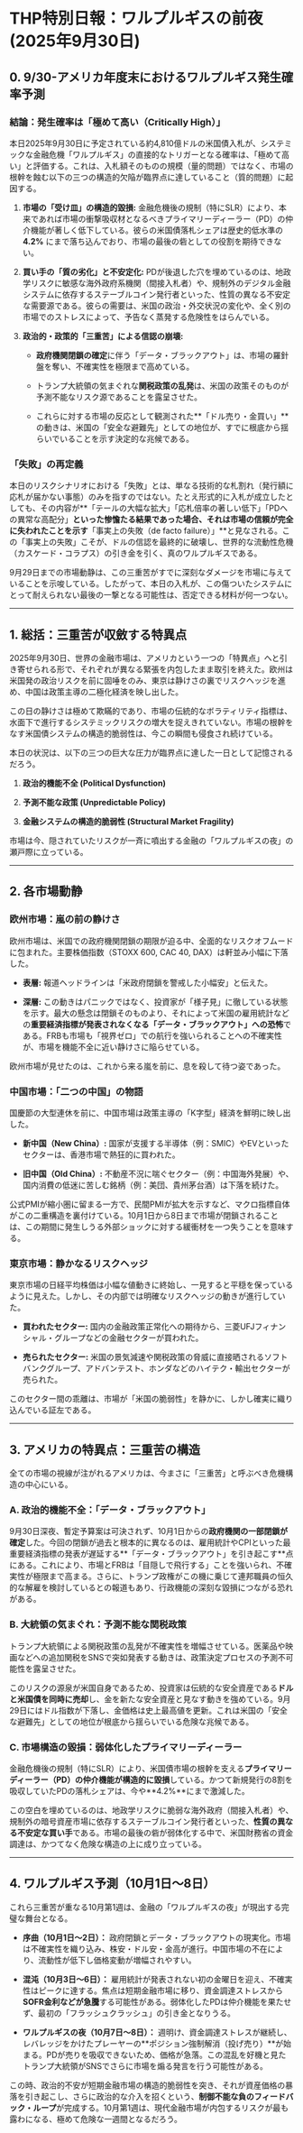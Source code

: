 # **THP特別日報：ワルプルギスの前夜 (2025年9月30日)**

## **0. 9/30-アメリカ年度末におけるワルプルギス発生確率予測**

### **結論：発生確率は「極めて高い（Critically High）」**

本日2025年9月30日に予定されている約4,810億ドルの米国債入札が、システミックな金融危機「ワルプルギス」の直接的なトリガーとなる確率は、「極めて高い」と評価する。これは、入札額そのものの規模（量的問題）ではなく、市場の根幹を蝕む以下の三つの構造的欠陥が臨界点に達していること（質的問題）に起因する。

1. **市場の「受け皿」の構造的毀損:** 金融危機後の規制（特にSLR）により、本来であれば市場の衝撃吸収材となるべきプライマリーディーラー（PD）の仲介機能が著しく低下している。彼らの米国債落札シェアは歴史的低水準の **4.2%** にまで落ち込んでおり、市場の最後の砦としての役割を期待できない。
    
2. **買い手の「質の劣化」と不安定化:** PDが後退した穴を埋めているのは、地政学リスクに敏感な海外政府系機関（間接入札者）や、規制外のデジタル金融システムに依存するステーブルコイン発行者といった、性質の異なる不安定な需要源である。彼らの需要は、米国の政治・外交状況の変化や、全く別の市場でのストレスによって、予告なく蒸発する危険性をはらんでいる。
    
3. **政治的・政策的「三重苦」による信認の崩壊:**
    
    - **政府機関閉鎖の確定**に伴う「データ・ブラックアウト」は、市場の羅針盤を奪い、不確実性を極限まで高めている。
        
    - トランプ大統領の気まぐれな**関税政策の乱発**は、米国の政策そのものが予測不能なリスク源であることを露呈させた。
        
    - これらに対する市場の反応として観測された**「ドル売り・金買い」**の動きは、米国の「安全な避難先」としての地位が、すでに根底から揺らいでいることを示す決定的な兆候である。
        

### **「失敗」の再定義**

本日のリスクシナリオにおける「失敗」とは、単なる技術的な札割れ（発行額に応札が届かない事態）のみを指すのではない。たとえ形式的に入札が成立したとしても、その内容が**「テールの大幅な拡大」「応札倍率の著しい低下」「PDへの異常な高配分」**といった惨憺たる結果であった場合、それは市場の信頼が完全に失われたことを示す**「事実上の失敗（de facto failure）」**と見なされる。この「事実上の失敗」こそが、ドルの信認を最終的に破壊し、世界的な流動性危機（カスケード・コラプス）の引き金を引く、真のワルプルギスである。

9月29日までの市場動静は、この三重苦がすでに深刻なダメージを市場に与えていることを示唆している。したがって、本日の入札が、この傷ついたシステムにとって耐えられない最後の一撃となる可能性は、否定できる材料が何一つない。

---

## **1. 総括：三重苦が収斂する特異点**

2025年9月30日、世界の金融市場は、アメリカという一つの「特異点」へと引き寄せられる形で、それぞれが異なる緊張を内包したまま取引を終えた。欧州は米国発の政治リスクを前に固唾をのみ、東京は静けさの裏でリスクヘッジを進め、中国は政策主導の二極化経済を映し出した。

この日の静けさは極めて欺瞞的であり、市場の伝統的なボラティリティ指標は、水面下で進行するシステミックリスクの増大を捉えきれていない。市場の根幹をなす米国債システムの構造的脆弱性は、今この瞬間も侵食され続けている。

本日の状況は、以下の三つの巨大な圧力が臨界点に達した一日として記憶されるだろう。

1. **政治的機能不全 (Political Dysfunction)**
    
2. **予測不能な政策 (Unpredictable Policy)**
    
3. **金融システムの構造的脆弱性 (Structural Market Fragility)**
    

市場は今、隠されていたリスクが一斉に噴出する金融の「ワルプルギスの夜」の瀬戸際に立っている。

---

## **2. 各市場動静**

### **欧州市場：嵐の前の静けさ**

欧州市場は、米国での政府機関閉鎖の期限が迫る中、全面的なリスクオフムードに包まれた。主要株価指数（STOXX 600, CAC 40, DAX）は軒並み小幅に下落した。

- **表層:** 報道ヘッドラインは「米政府閉鎖を警戒した小幅安」と伝えた。
    
- **深層:** この動きはパニックではなく、投資家が「様子見」に徹している状態を示す。最大の懸念は閉鎖そのものより、それによって米国の雇用統計などの**重要経済指標が発表されなくなる「データ・ブラックアウト」への恐怖**である。FRBも市場も「視界ゼロ」での航行を強いられることへの不確実性が、市場を機能不全に近い静けさに陥らせている。
    

欧州市場が見せたのは、これから来る嵐を前に、息を殺して待つ姿であった。

### **中国市場：「二つの中国」の物語**

国慶節の大型連休を前に、中国市場は政策主導の「K字型」経済を鮮明に映し出した。

- **新中国（New China）:** 国家が支援する半導体（例：SMIC）やEVといったセクターは、香港市場で熱狂的に買われた。
    
- **旧中国（Old China）:** 不動産不況に喘ぐセクター（例：中国海外発展）や、国内消費の低迷に苦しむ銘柄（例：美団、貴州茅台酒）は下落を続けた。
    

公式PMIが縮小圏に留まる一方で、民間PMIが拡大を示すなど、マクロ指標自体がこの二重構造を裏付けている。10月1日から8日まで市場が閉鎖されることは、この期間に発生しうる外部ショックに対する緩衝材を一つ失うことを意味する。

### **東京市場：静かなるリスクヘッジ**

東京市場の日経平均株価は小幅な値動きに終始し、一見すると平穏を保っているように見えた。しかし、その内部では明確なリスクヘッジの動きが進行していた。

- **買われたセクター:** 国内の金融政策正常化への期待から、三菱UFJフィナンシャル・グループなどの金融セクターが買われた。
    
- **売られたセクター:** 米国の景気減速や関税政策の脅威に直接晒されるソフトバンクグループ、アドバンテスト、ホンダなどのハイテク・輸出セクターが売られた。
    

このセクター間の乖離は、市場が「米国の脆弱性」を静かに、しかし確実に織り込んでいる証左である。

---

## **3. アメリカの特異点：三重苦の構造**

全ての市場の視線が注がれるアメリカは、今まさに「三重苦」と呼ぶべき危機構造の中心にいる。

### **A. 政治的機能不全：「データ・ブラックアウト」**

9月30日深夜、暫定予算案は可決されず、10月1日からの**政府機関の一部閉鎖が確定**した。今回の閉鎖が過去と根本的に異なるのは、雇用統計やCPIといった最重要経済指標の発表が遅延する**「データ・ブラックアウト」を引き起こす**点にある。これにより、市場とFRBは「目隠しで飛行する」ことを強いられ、不確実性が極限まで高まる。さらに、トランプ政権がこの機に乗じて連邦職員の恒久的な解雇を検討しているとの報道もあり、行政機能の深刻な毀損につながる恐れがある。

### **B. 大統領の気まぐれ：予測不能な関税政策**

トランプ大統領による関税政策の乱発が不確実性を増幅させている。医薬品や映画などへの追加関税をSNSで突如発表する動きは、政策決定プロセスの予測不可能性を露呈させた。

このリスクの源泉が米国自身であるため、投資家は伝統的な安全資産である**ドルと米国債を同時に売却**し、金を新たな安全資産と見なす動きを強めている。9月29日にはドル指数が下落し、金価格は史上最高値を更新。これは米国の「安全な避難先」としての地位が根底から揺らいでいる危険な兆候である。

### **C. 市場構造の毀損：弱体化したプライマリーディーラー**

金融危機後の規制（特にSLR）により、米国債市場の根幹を支える**プライマリーディーラー（PD）の仲介機能が構造的に毀損**している。かつて新規発行の8割を吸収していたPDの落札シェアは、今や**4.2%**にまで激減した。

この空白を埋めているのは、地政学リスクに脆弱な海外政府（間接入札者）や、規制外の暗号資産市場に依存するステーブルコイン発行者といった、**性質の異なる不安定な買い手**である。市場の最後の砦が弱体化する中で、米国財務省の資金調達は、かつてなく危険な構造の上に成り立っている。

---

## **4. ワルプルギス予測（10月1日〜8日）**

これら三重苦が重なる10月第1週は、金融の「ワルプルギスの夜」が現出する完璧な舞台となる。

- **序曲（10月1日〜2日）：** 政府閉鎖とデータ・ブラックアウトの現実化。市場は不確実性を織り込み、株安・ドル安・金高が進行。中国市場の不在により、流動性が低下し価格変動が増幅されやすい。
    
- **混沌（10月3日〜6日）：** 雇用統計が発表されない初の金曜日を迎え、不確実性はピークに達する。焦点は短期金融市場に移り、資金調達ストレスから**SOFR金利などが急騰**する可能性がある。弱体化したPDは仲介機能を果たせず、最初の「フラッシュクラッシュ」の引き金となりうる。
    
- **ワルプルギスの夜（10月7日〜8日）：** 週明け、資金調達ストレスが継続し、レバレッジをかけたプレーヤーの**ポジション強制解消（投げ売り）**が始まる。PDが売りを吸収できないため、価格が急落。この混乱を好機と見たトランプ大統領がSNSでさらに市場を煽る発言を行う可能性がある。
    

この時、政治的不安が短期金融市場の構造的脆弱性を突き、それが資産価格の暴落を引き起こし、さらに政治的な介入を招くという、**制御不能な負のフィードバック・ループ**が完成する。10月第1週は、現代金融市場が内包するリスクが最も露わになる、極めて危険な一週間となるだろう。
